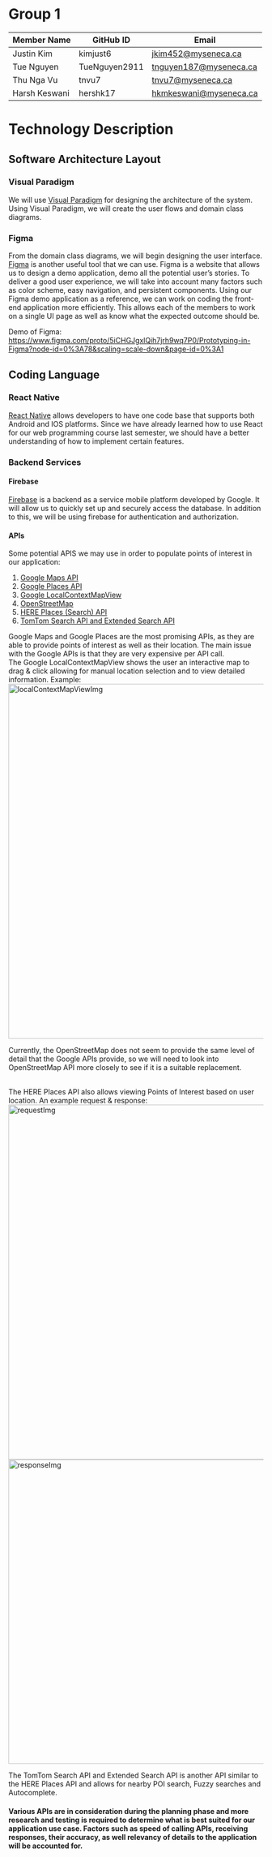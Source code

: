 # Group 1

|   Member Name  | GitHub ID |           Email               |
| ---------------| ---------------|-------------------------------|
| Justin Kim     | kimjust6	  |jkim452@myseneca.ca    	  |
| Tue Nguyen     | TueNguyen2911  |tnguyen187@myseneca.ca 	  |
| Thu Nga Vu	 | tnvu7	  |tnvu7@myseneca.ca   		  |
| Harsh Keswani  | hershk17	  |hkmkeswani@myseneca.ca 	  |



# Technology Description

## Software Architecture Layout

### Visual Paradigm

We will use [Visual Paradigm](https://www.visual-paradigm.com/) for designing the architecture of the system. Using Visual Paradigm, we will create the user flows and domain class diagrams. 

### Figma

From the domain class diagrams, we will begin designing the user interface. [Figma](https://www.figma.com/) is another useful tool that we can use. Figma is a website that allows us to design a demo application, demo all the potential user’s stories. To deliver a good user experience, we will take into account many factors such as color scheme, easy navigation, and persistent components. Using our Figma demo application as a reference, we can work on coding the front-end application more efficiently.  This allows each of the members to work on a single UI page as well as know what the expected outcome should be.

Demo of Figma: https://www.figma.com/proto/5iCHGJgxlQih7jrh9wq7P0/Prototyping-in-Figma?node-id=0%3A78&scaling=scale-down&page-id=0%3A1

## Coding Language

### React Native

[React Native](https://reactnative.dev/) allows developers to have one code base that supports both Android and IOS platforms. Since we have already learned how to use React for our web programming course last semester, we should have a better understanding of how to implement certain features. 

### Backend Services

#### Firebase

[Firebase](https://firebase.google.com/) is a backend as a service mobile platform developed by Google.  It will allow us to quickly set up and securely access the database. In addition to this, we will be using firebase for authentication and authorization.  

#### APIs

Some potential APIS we may use in order to populate points of interest in our application:  
1. [Google Maps API](https://developers.google.com/maps)
2. [Google Places API](https://cloud.google.com/maps-platform/places)
3. [Google LocalContextMapView](https://developers.google.com/maps/documentation/javascript/local-context/samples/basic)
4. [OpenStreetMap](https://www.openstreetmap.org)
5. [HERE Places (Search) API](https://developer.here.com/documentation/places/dev_guide/topics/what-is.html)
6. [TomTom Search API and Extended Search API](https://developer.tomtom.com/search-api)

Google Maps and Google Places are the most promising APIs, as they are able to provide points of interest as well as their location. The main issue with the Google APIs is that they are very expensive per API call. <br />
The Google LocalContextMapView shows the user an interactive map to drag & click allowing for manual location selection and to view detailed information. Example: <br />
<img src="https://user-images.githubusercontent.com/62819902/121831789-636a3e80-cc96-11eb-82c4-5a79b0345a34.png" alt="localContextMapViewImg" width="700"/>

Currently, the OpenStreetMap does not seem to provide the same level of detail that the Google APIs provide, so we will need to look into OpenStreetMap API more closely to see if it is a suitable replacement. <br /><br />

The HERE Places API also allows viewing Points of Interest based on user location. An example request & response: <br />
<img src="https://user-images.githubusercontent.com/62819902/121831667-040c2e80-cc96-11eb-8a7a-433604d32eea.png" alt="requestImg" width="700"/>
<img src="https://user-images.githubusercontent.com/62819902/121831561-bd1e3900-cc95-11eb-8b3f-dfaea0cd6cfc.png" alt="responseImg" width="600"/>

The TomTom Search API and Extended Search API is another API similar to the HERE Places API and allows for nearby POI search, Fuzzy searches and Autocomplete. 

#### Various APIs are in consideration during the planning phase and more research and testing is required to determine what is best suited for our application use case. Factors such as speed of calling APIs, receiving responses, their accuracy, as well relevancy of details to the application will be accounted for.
